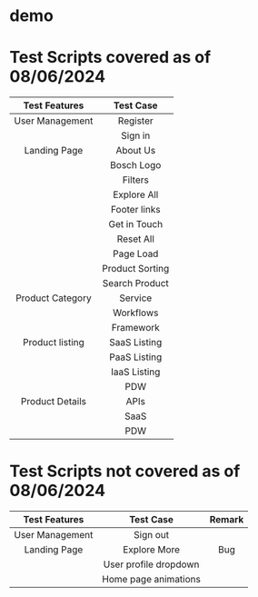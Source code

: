 # demo
# Test Scripts covered as of 08/06/2024


|Test Features  |Test Case   |
|:-----------:  |:--------:  |
|User Management|Register    |
|               |Sign in     |
|Landing Page   |About Us    |
|               |Bosch Logo  |
|               |Filters     |
|               |Explore All |
|               |Footer links|
|               |Get in Touch|
|               |Reset All   |
|               |Page Load   |
|               |Product Sorting|
|               |Search Product |
|Product Category|Service       |
|                |Workflows     |
|                |Framework     |
|Product listing |SaaS Listing  |
|                |PaaS Listing  |
|                |IaaS Listing  |
|                |PDW           |
| Product Details|APIs          |
|                |SaaS          |
|                |PDW           |

# Test Scripts not covered as of 08/06/2024

|Test Features  |Test Case   | Remark |
|:-----------:  |:--------:  |:------:|
|User Management|Sign out    |        |
|Landing Page   |Explore More|Bug     |
|               |User profile dropdown| |
|               |Home page animations | |
